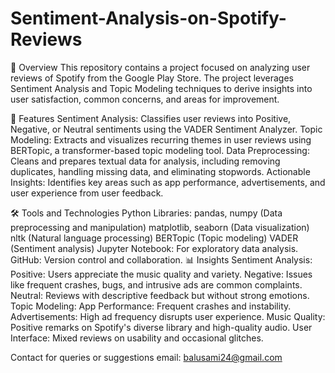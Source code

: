 # Sentiment-Analysis-on-Spotify-Reviews

📄 Overview
This repository contains a project focused on analyzing user reviews of Spotify from the Google Play Store. The project leverages Sentiment Analysis and Topic Modeling techniques to derive insights into user satisfaction, common concerns, and areas for improvement.

🚀 Features
Sentiment Analysis: Classifies user reviews into Positive, Negative, or Neutral sentiments using the VADER Sentiment Analyzer.
Topic Modeling: Extracts and visualizes recurring themes in user reviews using BERTopic, a transformer-based topic modeling tool.
Data Preprocessing: Cleans and prepares textual data for analysis, including removing duplicates, handling missing data, and eliminating stopwords.
Actionable Insights: Identifies key areas such as app performance, advertisements, and user experience from user feedback.

🛠️ Tools and Technologies
Python Libraries:
pandas, numpy (Data preprocessing and manipulation)
matplotlib, seaborn (Data visualization)
nltk (Natural language processing)
BERTopic (Topic modeling)
VADER (Sentiment analysis)
Jupyter Notebook: For exploratory data analysis.
GitHub: Version control and collaboration.
📊 Insights
Sentiment Analysis:
Positive: Users appreciate the music quality and variety.
Negative: Issues like frequent crashes, bugs, and intrusive ads are common complaints.
Neutral: Reviews with descriptive feedback but without strong emotions.
Topic Modeling:
App Performance: Frequent crashes and instability.
Advertisements: High ad frequency disrupts user experience.
Music Quality: Positive remarks on Spotify's diverse library and high-quality audio.
User Interface: Mixed reviews on usability and occasional glitches.

Contact for queries or suggestions
email: balusami24@gmail.com


